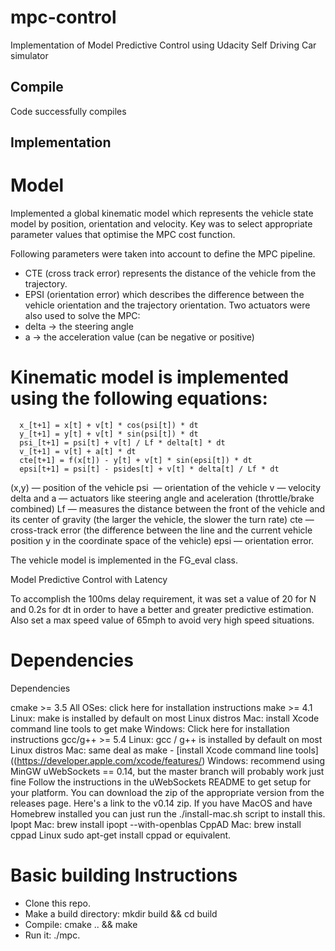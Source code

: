 # mpc-control
Implementation of Model Predictive Control using Udacity Self Driving Car simulator

## Compile

Code successfully compiles

## Implementation

# Model

Implemented a global kinematic model which represents the vehicle state model by position, orientation and velocity.
Key was to select appropriate parameter values that optimise the MPC cost function.

Following parameters were taken into account to define the MPC pipeline.
* CTE (cross track error) represents the distance of the vehicle from the trajectory.
* EPSI (orientation error) which describes the difference between the vehicle orientation and the trajectory orientation.
Two actuators were also used to solve the MPC:
* delta -> the steering angle
* a -> the acceleration value (can be negative or positive)

# Kinematic model is implemented using the following equations:
  
      x_[t+1] = x[t] + v[t] * cos(psi[t]) * dt
      y_[t+1] = y[t] + v[t] * sin(psi[t]) * dt
      psi_[t+1] = psi[t] + v[t] / Lf * delta[t] * dt
      v_[t+1] = v[t] + a[t] * dt
      cte[t+1] = f(x[t]) - y[t] + v[t] * sin(epsi[t]) * dt
      epsi[t+1] = psi[t] - psides[t] + v[t] * delta[t] / Lf * dt

(x,y) —  position of the vehicle
psi  — orientation of the vehicle
v — velocity
delta and a — actuators like steering angle and aceleration (throttle/brake combined)
Lf — measures the distance between the front of the vehicle and its center of gravity (the larger the vehicle, the slower the turn rate)
cte — cross-track error (the difference between the line and the current vehicle position y in the coordinate space of the vehicle)
epsi —  orientation error. 

The vehicle model is implemented in the FG_eval class.

Model Predictive Control with Latency

To accomplish the 100ms delay requirement, it was set a value of 20 for N and 0.2s for dt in order to have a better and greater predictive estimation. Also set a max speed value of 65mph to avoid very high speed situations.

# Dependencies

Dependencies

cmake >= 3.5
All OSes: click here for installation instructions
make >= 4.1
Linux: make is installed by default on most Linux distros
Mac: install Xcode command line tools to get make
Windows: Click here for installation instructions
gcc/g++ >= 5.4
Linux: gcc / g++ is installed by default on most Linux distros
Mac: same deal as make - [install Xcode command line tools]((https://developer.apple.com/xcode/features/)
Windows: recommend using MinGW
uWebSockets == 0.14, but the master branch will probably work just fine
Follow the instructions in the uWebSockets README to get setup for your platform. You can download the zip of the appropriate version from the releases page. Here's a link to the v0.14 zip.
If you have MacOS and have Homebrew installed you can just run the ./install-mac.sh script to install this.
Ipopt
Mac: brew install ipopt --with-openblas
CppAD
Mac: brew install cppad
Linux sudo apt-get install cppad or equivalent.

# Basic building Instructions
- Clone this repo.
- Make a build directory: mkdir build && cd build
- Compile: cmake .. && make
- Run it: ./mpc.
